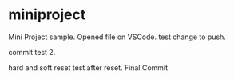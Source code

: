 # miniproject
Mini Project sample.
Opened file on VSCode.
test change to push.

commit test 2.

hard and soft reset test after reset.
Final Commit